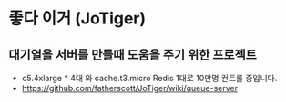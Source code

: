 좋다 이거 (JoTiger)
=============
대기열을 서버를 만들때 도움을 주기 위한 프로젝트
-------------
*  c5.4xlarge * 4대 와 cache.t3.micro Redis 1대로 10만명 컨트롤 중입니다.
* https://github.com/fatherscott/JoTiger/wiki/queue-server

